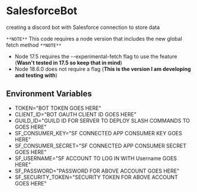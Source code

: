 # SalesforceBot
creating a discord bot with Salesforce connection to store data

`**NOTE**` This code requires a node version that includes the new global fetch method `**NOTE**`
* Node 17.5 requires the --experimental-fetch flag to use the feature (**Wasn't tested in 17.5 so keep that in mind**)
* Node 18.6.0 does not require a flag (**This is the version I am developing and testing with**)

## Environment Variables
* TOKEN="BOT TOKEN GOES HERE"
* CLIENT_ID="BOT OAUTH CLIENT ID GOES HERE"
* GUILD_ID="GUILD ID FOR SERVER TO DEPLOY SLASH COMMANDS TO GOES HERE"
* SF_CONSUMER_KEY="SF CONNECTED APP CONSUMER KEY GOES HERE"
* SF_CONSUMER_SECRET="SF CONNECTED APP CONSUMER SECRET GOES HERE"
* SF_USERNAME="SF ACCOUNT TO LOG IN WITH Username GOES HERE"
* SF_PASSWORD="PASSWORD FOR ABOVE ACCOUNT GOES HERE"
* SF_SECURITY_TOKEN="SECURITY TOKEN FOR ABOVE ACCOUNT GOES HERE"